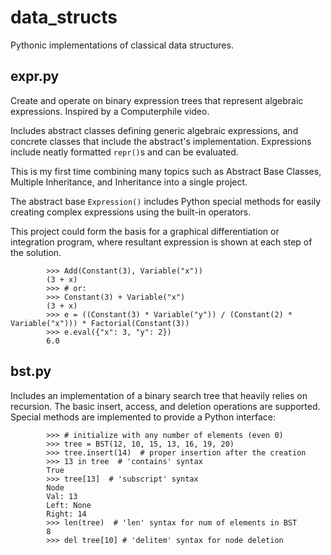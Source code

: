 # data_structs
Pythonic implementations of classical data structures.

## expr.py

Create and operate on binary expression trees that represent algebraic expressions. Inspired by a Computerphile video.

Includes abstract classes defining generic algebraic expressions, and concrete classes that include the abstract's implementation. Expressions include neatly formatted `repr()`s and can be evaluated.

This is my first time combining many topics such as Abstract Base Classes, Multiple Inheritance, and Inheritance into a single project.

The abstract base `Expression()` includes Python special methods for easily creating complex expressions using the built-in operators.

This project could form the basis for a graphical differentiation or integration program, where resultant expression is shown at each step of the solution.

            >>> Add(Constant(3), Variable("x"))
            (3 + x)
            >>> # or:
            >>> Constant(3) + Variable("x")
            (3 + x)
            >>> e = ((Constant(3) * Variable("y")) / (Constant(2) * Variable("x"))) * Factorial(Constant(3))
            >>> e.eval({"x": 3, "y": 2})
            6.0

## bst.py

Includes an implementation of a binary search tree that heavily relies on recursion.
The basic insert, access, and deletion operations are supported. Special methods are
implemented to provide a Python interface:

            >>> # initialize with any number of elements (even 0)
            >>> tree = BST(12, 10, 15, 13, 16, 19, 20)
            >>> tree.insert(14)  # proper insertion after the creation
            >>> 13 in tree  # 'contains' syntax
            True
            >>> tree[13]  # 'subscript' syntax
            Node
            Val: 13
            Left: None
            Right: 14
            >>> len(tree)  # 'len' syntax for num of elements in BST
            8
            >>> del tree[10] # 'delitem' syntax for node deletion